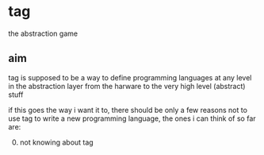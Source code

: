 # tag
the abstraction game

## aim
tag is supposed to be a way to define programming languages at any level in the abstraction layer from the harware to the very high level (abstract) stuff

if this goes the way i want it to, there should be only a few reasons not to use tag to write a new programming language, the ones i can think of so far are:

  0. not knowing about tag
